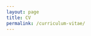 ```yaml
---
layout: page
title: CV
permalink: /curriculum-vitae/
---
```


<object data="{{ site.url }}{{ site.baseurl }}/assets/pdfs/cv_puck_te_rietmole_website_20250516.pdf" width="1000" height="1000" type="application/pdf"></object>
